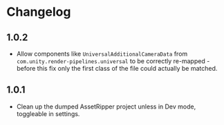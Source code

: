 # Changelog

## 1.0.2
- Allow components like `UniversalAdditionalCameraData` from `com.unity.render-pipelines.universal` to be correctly re-mapped - before this fix only the first class of the file could actually be matched.

## 1.0.1
- Clean up the dumped AssetRipper project unless in Dev mode, toggleable in settings. 
